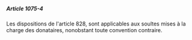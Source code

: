 ##### Article 1075-4

Les dispositions de l'article 828, sont applicables aux soultes mises à la charge des donataires, nonobstant toute convention contraire.

